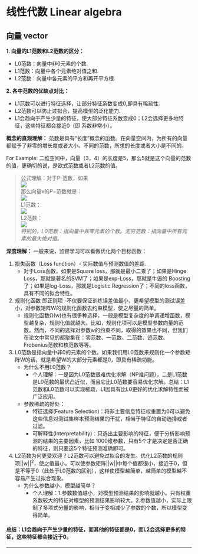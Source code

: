 # 线性代数 Linear algebra

## 向量 vector

**1. 向量的L1范数和L2范数的区分：**
* L0范数：向量中非0元素的个数.
* L1范数：向量中各个元素绝对值之和.
* L2范数：向量中各元素的平方和再开平方根.

**2. 各中范数的优缺点对比：**
* L1范数可以进行特征选择，让部分特征系数变成0,即具有稀疏性.
* L2范数可以防止过拟合，提高模型的泛化能力.
* L1会趋向于产生少量的特征，使大部分特征系数变成0；L2会选择更多地特征，这些特征都会接近0（即 系数非常小）。
  
**概念的直观理解：**
范数是具有“长度”概念的函数。在向量空间内，为所有的向量都赋予了非零的增长度或者大小。不同的范数，所求的长度或者大小是不同的。

For Example: 二维空间中，向量（3，4）的长度是5，那么5就是这个向量的范数的值，更确切的说，是欧式范数或者L2范数的值。

> 公式理解：对于P-范数，如果  
> <img src="http://chart.googleapis.com/chart?cht=tx&chl= x=[x_1,x_2,x_3, ... ,x_n ]^T" style="border:none;">  
> 那么向量x的$P-$范数就是：  
>  <img src="http://chart.googleapis.com/chart?cht=tx&chl= ||x||_p=(|x_1|^p + |x_2|^p + |x_3|^p + ... + |x_n|^p)^{\frac{1}{p} }" style="border:none;">  
> L1范数：  
>  <img src="http://chart.googleapis.com/chart?cht=tx&chl= ||x||_1 =|x_1| + |x_2| +|x_3| + ... +|x_n| " style="border:none;alignment：center;">  
> L2范数：  
> <img src="http://chart.googleapis.com/chart?cht=tx&chl= ||x||_2 =(|x_1|^2 + |x_2|^2 +|x_3|^2 + ... + |x_n|^2)^{\frac{1}{2}} " style="border:none;">  
*特别的，L0范数：指向量中非零元素的个数。无穷范数：指向量中所有元素的最大绝对值。*

**深度理解：**
一般来说，监督学习可以看做优化两个目标函数：
1. 损失函数（Loss function）- 实际数值与预测数值的差距.
   * 对于Loss函数，如果是Square loss，那就是最小二乘了；如果是Hinge Loss，那就是著名的SVM了；如果是exp-Loss，那就是牛逼的 Boosting了；如果是log-Loss，那就是Logistic Regression了；不同的loss函数，具有不同的拟合特性。
2. 规则化函数 即正则项 -不仅要保证训练误差值最小，更希望模型的测试误差小，对参数矩阵W的规则化函数去约束模型，使之尽量的简单。
   * 规则化函数Ω(w)也有很多种选择，一般是模型复杂度的单调递增函数，模型越复杂，规则化值就越大。比如，规则化项可以是模型参数向量的范数。然而，不同的选择对参数w的约束不同，取得的效果也不同，但我们在论文中常见的都聚集在：零范数、一范数、二范数、迹范数、Frobenius范数和核范数等等。
3. L0范数是指向量中非0的元素的个数。如果我们用L0范数来规则化一个参数矩阵W的话，就是希望W的大部分元素都是0，即具有稀疏功能。
    * 为什么不用L0范数？
      * 个人理解：一是因为L0范数很难优化求解（NP难问题），二是L1范数是L0范数的最优凸近似，而且它比L0范数要容易优化求解。总结：L1范数和L0范数可以实现稀疏，L1因具有比L0更好的优化求解特性而被广泛应用。
     * 参数稀疏的好处：
       * 特征选择(Feature Selection)：将非主要信息特征权重置为0可以避免这些信息对测试集样本预测结果的干扰，相当于特征的自动选择或者过滤。
       * 可解释性(Interpretability)：只选出主要影响的特征，便于分析影响预测的结果的主要因素，比如 1000维参数，只有5个才是决定是否正确的特征，则只要这5个特征预测准确即可。
4. L2范数为何更受欢迎？L2范数可以避免过拟合的发生。优化L2范数的规则项||w||<sup>2</sup>，使之值最小，可以使参数矩阵||w||中每个值都很小，接近于0，但是不等于0（此处于L0范数的区别），这样使模型越简单，越简单的模型越不容易产生过拟合现象。
   * 为什么参数越小，模型越简单？
     * 个人理解：1.参数数值越小，对模型预测结果的影响就越小。只有权重系数较大的特征对模型的预测结果影响较大。2.参数值越小，实际上限制了多项式分量的影响，相当于变相减少了参数的个数，所以模型变得简单。
#### 总结：L1会趋向于产生少量的特征，而其他的特征都是0，而L2会选择更多的特征，这些特征都会接近于0。
----
